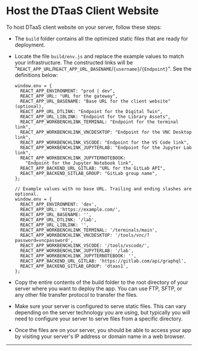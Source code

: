 # Host the DTaaS Client Website

To host DTaaS client website on your server, follow these steps:

- The `build` folder contains all the optimized static files that are ready for deployment.

- Locate the file `build/env.js` and replace the example values to match your infrastructure. The constructed links will be "`REACT_APP_URL`/`REACT_APP_URL_BASENAME`/`{username}`/`{Endpoint}`". See the definitions below:

    ```
    window.env = {
      REACT_APP_ENVIRONMENT: "prod | dev",
      REACT_APP_URL: "URL for the gateway",
      REACT_APP_URL_BASENAME: "Base URL for the client website"(optional),
      REACT_APP_URL_DTLINK: "Endpoint for the Digital Twin",
      REACT_APP_URL_LIBLINK: "Endpoint for the Library Assets",
      REACT_APP_WORKBENCHLINK_TERMINAL: "Endpoint for the terminal link",
      REACT_APP_WORKBENCHLINK_VNCDESKTOP: "Endpoint for the VNC Desktop link",
      REACT_APP_WORKBENCHLINK_VSCODE: "Endpoint for the VS Code link",
      REACT_APP_WORKBENCHLINK_JUPYTERLAB: "Endpoint for the Jupyter Lab link",
      REACT_APP_WORKBENCHLINK_JUPYTERNOTEBOOK:
        "Endpoint for the Jupyter Notebook link",
      REACT_APP_BACKEND_URL_GITLAB: "URL for the GitLab API",
      REACT_APP_BACKEND_GITLAB_GROUP: "GitLab group name",
    };

    // Example values with no base URL. Trailing and ending slashes are optional.
    window.env = {
      REACT_APP_ENVIRONMENT: 'dev',
      REACT_APP_URL: 'https://example.com/',
      REACT_APP_URL_BASENAME: '',
      REACT_APP_URL_DTLINK: '/lab',
      REACT_APP_URL_LIBLINK: '',
      REACT_APP_WORKBENCHLINK_TERMINAL: '/terminals/main',
      REACT_APP_WORKBENCHLINK_VNCDESKTOP: '/tools/vnc/?password=vncpassword',
      REACT_APP_WORKBENCHLINK_VSCODE: '/tools/vscode/',
      REACT_APP_WORKBENCHLINK_JUPYTERLAB: '/lab',
      REACT_APP_WORKBENCHLINK_JUPYTERNOTEBOOK: '',
      REACT_APP_BACKEND_URL_GITLAB: 'https://gitlab.com/api/graphql',
      REACT_APP_BACKEND_GITLAB_GROUP: 'dtaas1',
    };
    ```


- Copy the entire contents of the build folder to the root directory of your server where you want to deploy the app. You can use FTP, SFTP, or any other file transfer protocol to transfer the files.

- Make sure your server is configured to serve static files. This can vary depending on the server technology you are using, but typically you will need to configure your server to serve files from a specific directory.

- Once the files are on your server, you should be able to access your app by visiting your server's IP address or domain name in a web browser.

---
